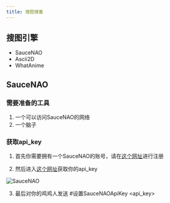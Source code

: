 ```yaml
---
title: 搜图搜番
---
```


## 搜图引擎

- SauceNAO
- Ascii2D
- WhatAnime


## SauceNAO

### 需要准备的工具

1. 一个可以访问SauceNAO的网络
2. 一个脑子

### 获取api_key
1. 首先你需要拥有一个SauceNAO的账号，请在[这个网址](https://saucenao.com/user.php)进行注册

2. 然后进入[这个网址](https://saucenao.com/user.php?page=search-api)获取你的api_key
<img :src="$withBase('/img/SauceNAO.png')" alt="SauceNAO">

3. 最后对你的鸡鸡人发送 #设置SauceNAOApiKey <api_key>